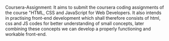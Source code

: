 Coursera-Assignment: 
It aims to submit the coursera coding assignments of the course "HTML, CSS and JavaScript for Web Developers.
It also intends in practising front-end development which shall therefore consists of html, css and JS codes for better understanding of small concepts, later combining these concepts we can develop a properly functioning and workable front-end.
